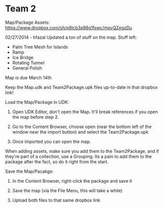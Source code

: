 Team 2
=====

Map/Package Assets: https://www.dropbox.com/sh/p8lcb3a98g1fswc/mpvQZegzDu

02/27/2014 - hfazal
Updated a ton of stuff on the map. Stuff left:
- Palm Tree Mesh for Islands
- Ramp
- Ice Bridge
- Rotating Tunnel
- General Polish

Map is due March 14th

Keep the Map.udk and Team2Package.upk files up-to-date in that dropbox link!

Load the Map/Package in UDK:

1. Open UDK Editor, don't open the Map. It'll break references if you open the map before step 2.

2. Go to the Content Browser, choose open (near the bottom left of the window near the import button) and select the Team2Package.upk

3. Once imported you can open the map. 
 
When adding assets, make sure you add them to the Team2Package, and if they're part of a collection, use a Grouping. Its a pain to add them to the package after the fact, so do it right from the start.

Save the Map/Pacakge:

1. In the Content Browser, right-click the package and save it

2. Save the map (via the File Menu, this will take a while)

3. Upload both files to that same dropbox link
